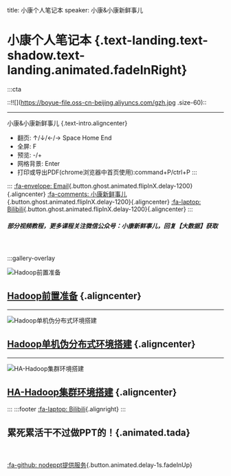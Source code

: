 title: 小康个人笔记本
speaker: 小康&小康新鲜事儿

<slide class="bg-black-blue aligncenter" image="https://boyue-file.oss-cn-beijing.aliyuncs.com/logo_bg.jpg .dark">

# 小康个人笔记本 {.text-landing.text-shadow.text-landing.animated.fadeInRight}

:::cta

::!![](https://boyue-file.oss-cn-beijing.aliyuncs.com/gzh.jpg .size-60)::

---

小康&小康新鲜事儿 {.text-intro.aligncenter}

- 翻页\: ↑/↓/←/→ Space Home End
- 全屏\: F
- 预览\: -/+
- 网格背景\: Enter
- 打印或导出PDF(chrome浏览器中首页使用)\:command+P/ctrl+P
:::

:::
[:fa-envelope: Email](mailto:xiaokang.188@qq.com){.button.ghost.animated.flipInX.delay-1200}{.aligncenter}&nbsp;[:fa-comments: 小康新鲜事儿](https://mp.weixin.qq.com/s/3-3_Ns5nDIhcB7TS7d-ocA){.button.ghost.animated.flipInX.delay-1200}{.aligncenter}&nbsp;[:fa-laptop: Bilibili](https://space.bilibili.com/475563389){.button.ghost.animated.flipInX.delay-1200}{.aligncenter}
:::	

<slide :class="size-80">

##### 部分视频教程，更多课程关注微信公众号：小康新鲜事儿，回复【大数据】获取
<br/><br/>
:::gallery-overlay

![Hadoop前置准备](https://boyue-file.oss-cn-beijing.aliyuncs.com/hadoop-1.png)

## [Hadoop前置准备](https://mp.weixin.qq.com/s/sTcyhn5hCYD6ThqZOR6g1Q) {.aligncenter}

---

![Hadoop单机伪分布式环境搭建](https://boyue-file.oss-cn-beijing.aliyuncs.com/hadoop-2.png)

## [Hadoop单机伪分布式环境搭建](https://mp.weixin.qq.com/s/Ic1aumcFa8B-a-9kg5AscQ) {.aligncenter}

---

![HA-Hadoop集群环境搭建](https://boyue-file.oss-cn-beijing.aliyuncs.com/hadoop-3.png)

## [HA-Hadoop集群环境搭建](https://mp.weixin.qq.com/s/gmOmg6uKD2LjhZPf4eZXdA) {.aligncenter}

:::
:::footer
[:fa-laptop: Bilibili](https://space.bilibili.com/475563389){.alignright}
:::	

<slide class="bg-black-blue aligncenter" image="https://cn.bing.com/az/hprichbg/rb/PragueChristmas_EN-AU8649790921_1920x1080.jpg .dark">

## 累死累活干不过做PPT的！{.animated.tada}
<br/><br/>
[:fa-github: nodeppt提供服务](https://github.com/ksky521/nodeppt){.button.animated.delay-1s.fadeInUp}